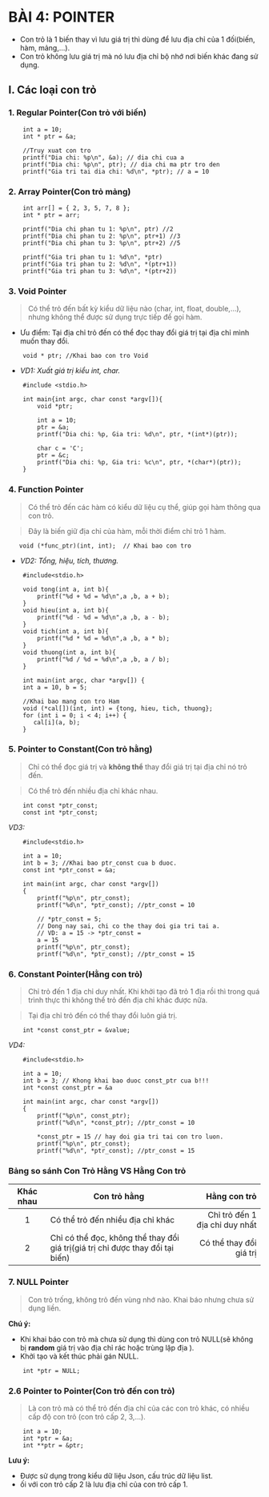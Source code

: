 # BÀI 4: POINTER

- Con trỏ là 1 biến thay vì lưu giá trị thì dùng để lưu địa chỉ của 1 đối(biến, hàm, mảng,...). 
- Con trỏ không lưu giá trị mà nó lưu địa chỉ bộ nhớ nơi biến khác đang sử dụng.

## I. Các loại con trỏ

### 1. Regular Pointer(Con trỏ với biến)
```
    int a = 10;
    int * ptr = &a;

    //Truy xuat con tro
    printf("Dia chi: %p\n", &a); // dia chi cua a
    printf("Dia chi: %p\n", ptr); // dia chi ma ptr tro den 
    printf("Gia tri tai dia chi: %d\n", *ptr); // a = 10
```

### 2. Array Pointer(Con trỏ mảng)

```
    int arr[] = { 2, 3, 5, 7, 8 };
    int * ptr = arr;

    printf("Dia chi phan tu 1: %p\n", ptr) //2
    printf("Dia chi phan tu 2: %p\n", ptr+1) //3
    printf("Dia chi phan tu 3: %p\n", ptr+2) //5

    printf("Gia tri phan tu 1: %d\n", *ptr) 
    printf("Gia tri phan tu 2: %d\n", *(ptr+1)) 
    printf("Gia tri phan tu 3: %d\n", *(ptr+2))

```

### 3. Void Pointer
   >Có thể trỏ đến bất kỳ kiểu dữ liệu nào (char, int, float, double,...), nhưng không thể được sử dụng trực tiếp để gọi hàm.
   - Ưu điểm: Tại địa chỉ trỏ đến có thể đọc thay đổi giá trị tại địa chỉ mình muốn thay đổi.

```
    void * ptr; //Khai bao con tro Void
```
- _VD1: Xuất giá trị kiểu int, char._

```
    #include <stdio.h>

    int main{int argc, char const *argv[]){
        void *ptr;

        int a = 10;
        ptr = &a;
        printf("Dia chi: %p, Gia tri: %d\n", ptr, *(int*)(ptr));
 
        char c = 'C';
        ptr = &c;
        printf("Dia chi: %p, Gia tri: %c\n", ptr, *(char*)(ptr));
    }
```

### 4. Function Pointer
>Có thể trỏ đến các hàm có kiểu dữ liệu cụ thể, giúp gọi hàm thông qua con trỏ.

>Đây là biến giữ địa chỉ của hàm, mỗi thời điểm chỉ trỏ 1 hàm.
   
```
   void (*func_ptr)(int, int);  // Khai bao con tro 
```

- _VD2: Tổng, hiệu, tích, thương._

```
    #include<stdio.h>

    void tong(int a, int b){
        printf("%d + %d = %d\n",a ,b, a + b); 
    }
    void hieu(int a, int b){
        printf("%d - %d = %d\n",a ,b, a - b); 
    }
    void tich(int a, int b){
        printf("%d * %d = %d\n",a ,b, a * b); 
    }
    void thuong(int a, int b){
        printf("%d / %d = %d\n",a ,b, a / b);
    }

    int main(int argc, char *argv[]) {
    int a = 10, b = 5;

    //Khai bao mang con tro Ham
    void (*cal[])(int, int) = {tong, hieu, tich, thuong};
    for (int i = 0; i < 4; i++) {
       cal[i](a, b);
    }     
```
   
### 5. Pointer to Constant(Con trỏ hằng)
>Chỉ có thể đọc giá trị và **không thể** thay đổi giá trị tại địa chỉ nó trỏ đến.

>Có thể trỏ đến nhiều địa chỉ khác nhau.
```
    int const *ptr_const;
    const int *ptr_const;
```

_VD3:_

```
    #include<stdio.h>

    int a = 10;
    int b = 3; //Khai bao ptr_const cua b duoc.
    const int *ptr_const = &a;

    int main(int argc, char const *argv[])
    {
        printf("%p\n", ptr_const);
        printf("%d\n", *ptr_const); //ptr_const = 10
    
        // *ptr_const = 5;
        // Dong nay sai, chi co the thay doi gia tri tai a.
        // VD: a = 15 -> *ptr_const =
        a = 15
        printf("%p\n", ptr_const);
        printf("%d\n", *ptr_const); //ptr_const = 15
```

### 6. Constant Pointer(Hằng con trỏ)
>Chỉ trỏ đến 1 địa chỉ duy nhất. Khi khởi tạo đã trỏ 1 địa rồi thì trong quá trình thực thi không thể trỏ đến địa chỉ khác được nữa.

>Tại địa chỉ trỏ đến có thể thay đổi luôn giá trị.

```
    int *const const_ptr = &value;
```

_VD4:_

```
    #include<stdio.h>

    int a = 10;
    int b = 3; // Khong khai bao duoc const_ptr cua b!!!
    int *const const_ptr = &a

    int main(int argc, char const *argv[])
    {
        printf("%p\n", const_ptr);
        printf("%d\n", *const_ptr); //ptr_const = 10
    
        *const_ptr = 15 // hay doi gia tri tai con tro luon.
        printf("%p\n", ptr_const);
        printf("%d\n", *ptr_const); //ptr_const = 15
```

### Bảng so sánh Con Trỏ Hằng VS Hằng Con trỏ

| Khác nhau | Con trỏ hằng | Hằng con trỏ |
| :---: | --- | ---: |
| 1 |Có thể trỏ đến nhiều địa chỉ khác |Chỉ trỏ đến 1 địa chỉ duy nhất |
| 2 |Chỉ có thể đọc, không thể thay đổi giá trị(giá trị chỉ được thay đổi tại biến)|Có thể thay đổi giá trị |

   
### 7. NULL Pointer
>Con trỏ trống, không trỏ đến vùng nhớ nào.
>Khai báo nhưng chưa sử dụng liền.

**Chú ý:** 
- Khi khai báo con trỏ mà chưa sử dụng thì dùng con trỏ NULL(sẽ không bị **random** giá trị vào địa chỉ rác hoặc trùng lặp địa ).
- Khởi tạo và kết thúc phải gán NULL.

```
    int *ptr = NULL;
```
   
### 2.6 Pointer to Pointer(Con trỏ đến con trỏ)
>Là con trỏ mà có thể trỏ đến địa chỉ của các con trỏ khác, có nhiều cấp độ con trỏ (con trỏ cấp 2, 3,...).

```
    int a = 10;
    int *ptr = &a;
    int **ptr = &ptr;
```
**Lưu ý:** 
- Được sử dụng trong kiểu dữ liệu Json, cấu trúc dữ liệu list.
- ối với con trỏ cấp 2 là lưu địa chỉ của con trỏ cấp 1.             














   
